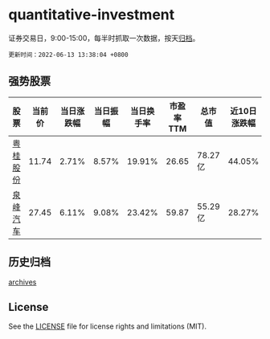 # quantitative-investment

证券交易日，9:00-15:00，每半时抓取一次数据，按天[归档](archives)。

`更新时间：2022-06-13 13:38:04 +0800`

## 强势股票

|股票|当前价|当日涨跌幅|当日振幅|当日换手率|市盈率TTM|总市值|近10日涨跌幅|
|----|----|----|----|----|----|----|----|
|[粤桂股份](https://xueqiu.com/S/SZ000833)|11.74|2.71%|8.57%|19.91%|26.65|78.27亿|44.05%|
|[泉峰汽车](https://xueqiu.com/S/SH603982)|27.45|6.11%|9.08%|23.42%|59.87|55.29亿|28.27%|

## 历史归档

[archives](archives)

## License

See the [LICENSE](LICENSE) file for license rights and limitations (MIT).